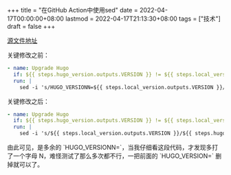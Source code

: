 +++
title = "在GitHub Action中使用sed"
date = 2022-04-17T00:00:00+08:00
lastmod = 2022-04-17T21:13:30+08:00
tags = ["技术"]
draft = false
+++

[源文件地址](https://github.com/tianheg/docker-hugo/blob/de93b960f0e472ee4a7a8cacb9449bdfb2b57764/.github/workflows/check-release.yml)

关键修改之前：

```yml
- name: Upgrade Hugo
  if: ${{ steps.hugo_version.outputs.VERSION }} != ${{ steps.local_version.outputs.VERSION }}
  run: |
    sed -i 's/HUGO_VERSIONN=${{ steps.local_version.outputs.VERSION }}/HUGO_VERSION=${{ steps.hugo_version.outputs.VERSION }}/' Dockerfile
```

关键修改之后：

```yml
- name: Upgrade Hugo
  if: ${{ steps.hugo_version.outputs.VERSION }} != ${{ steps.local_version.outputs.VERSION }}
  run: |
    sed -i 's/${{ steps.local_version.outputs.VERSION }}/${{ steps.hugo_version.outputs.VERSION }}/' Dockerfile
```

由此可见，是多余的 \`HUGO_VERSIONN=\`，当我仔细看这段代码，才发现多打了一个字母 N，难怪测试了那么多次都不行，一把前面的 \`HUGO_VERSION=\` 删掉就可以了。
